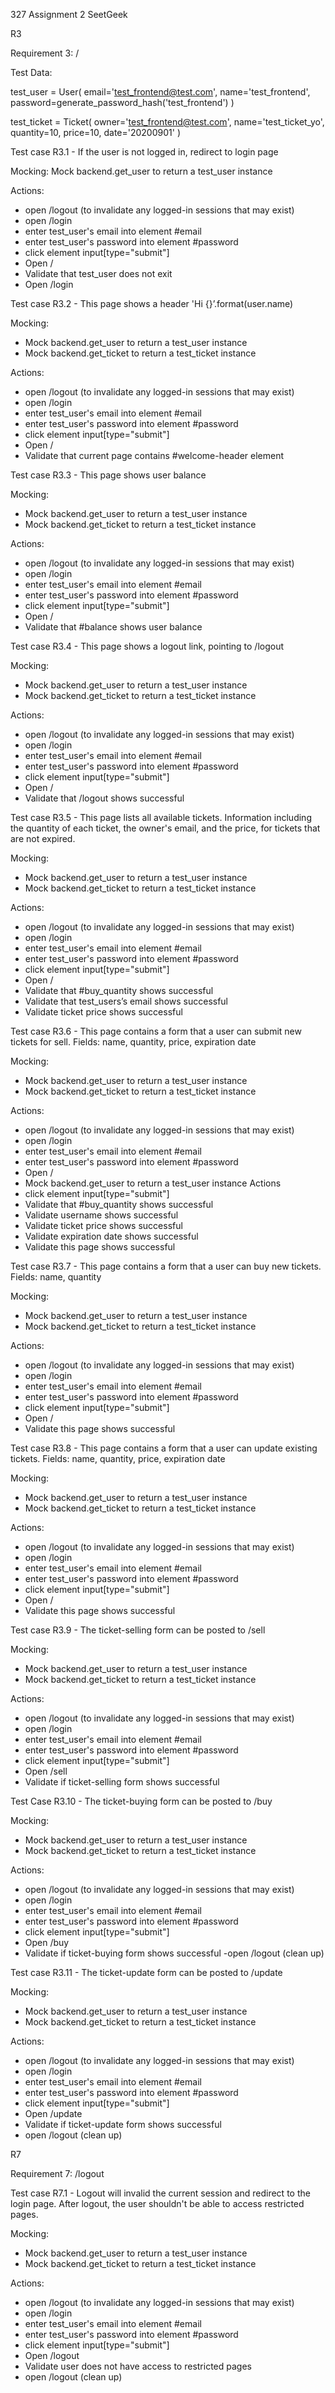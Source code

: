 327 Assignment 2
SeetGeek

R3

Requirement 3: /

Test Data:

test_user = User(
    email='test_frontend@test.com',
    name='test_frontend',
    password=generate_password_hash('test_frontend')
)

test_ticket = Ticket(
    owner='test_frontend@test.com',
    name='test_ticket_yo',
    quantity=10,
    price=10,
    date='20200901'
)

Test case R3.1 - If the user is not logged in, redirect to login page

Mocking:
Mock backend.get_user to return a test_user instance

Actions:
- open /logout (to invalidate any logged-in sessions that may exist)
- open /login
- enter test_user's email into element #email
- enter test_user's password into element #password
- click element input[type="submit"]
- Open /
- Validate that test_user does not exit
- Open /login

Test case R3.2 - This page shows a header 'Hi {}’.format(user.name)

Mocking:
- Mock backend.get_user to return a test_user instance
- Mock backend.get_ticket to return a test_ticket instance

Actions:
- open /logout (to invalidate any logged-in sessions that may exist)
- open /login
- enter test_user's email into element #email
- enter test_user's password into element #password
- click element input[type="submit"]
- Open /
- Validate that current page contains #welcome-header element

Test case R3.3 - This page shows user balance

Mocking:
- Mock backend.get_user to return a test_user instance
- Mock backend.get_ticket to return a test_ticket instance

Actions:
- open /logout (to invalidate any logged-in sessions that may exist)
- open /login
- enter test_user's email into element #email
- enter test_user's password into element #password
- click element input[type="submit"]
- Open /
- Validate that #balance shows user balance

Test case R3.4 - This page shows a logout link, pointing to /logout

Mocking:
- Mock backend.get_user to return a test_user instance
- Mock backend.get_ticket to return a test_ticket instance

Actions:
- open /logout (to invalidate any logged-in sessions that may exist)
- open /login
- enter test_user's email into element #email
- enter test_user's password into element #password
- click element input[type="submit"]
- Open /
- Validate that /logout shows successful

Test case R3.5 - This page lists all available tickets. Information including the quantity of each ticket, the owner's email, and the price, for tickets that are not expired.

Mocking:
- Mock backend.get_user to return a test_user instance
- Mock backend.get_ticket to return a test_ticket instance

Actions:
- open /logout (to invalidate any logged-in sessions that may exist)
- open /login
- enter test_user's email into element #email
- enter test_user's password into element #password
- click element input[type="submit"]
- Open /
- Validate that #buy_quantity shows successful
- Validate that test_users’s email shows successful
- Validate ticket price shows successful

Test case R3.6 - This page contains a form that a user can submit new tickets for sell. Fields: name, quantity, price, expiration date

Mocking:
- Mock backend.get_user to return a test_user instance
- Mock backend.get_ticket to return a test_ticket instance

Actions:
- open /logout (to invalidate any logged-in sessions that may exist)
- open /login
- enter test_user's email into element #email
- enter test_user's password into element #password
- Open /
- Mock backend.get_user to return a test_user instance Actions
- click element input[type="submit"]
- Validate that #buy_quantity shows successful
- Validate username shows successful
- Validate ticket price shows successful
- Validate expiration date shows successful
- Validate this page shows successful

Test case R3.7 - This page contains a form that a user can buy new tickets. Fields: name, quantity

Mocking:
- Mock backend.get_user to return a test_user instance
- Mock backend.get_ticket to return a test_ticket instance

Actions:
- open /logout (to invalidate any logged-in sessions that may exist)
- open /login
- enter test_user's email into element #email
- enter test_user's password into element #password
- click element input[type="submit"]
- Open /
- Validate this page shows successful

Test case R3.8 - This page contains a form that a user can update existing tickets. Fields: name, quantity, price, expiration date

Mocking:
- Mock backend.get_user to return a test_user instance
- Mock backend.get_ticket to return a test_ticket instance

Actions:
- open /logout (to invalidate any logged-in sessions that may exist)
- open /login
- enter test_user's email into element #email
- enter test_user's password into element #password
- click element input[type="submit"]
- Open /
- Validate this page shows successful



Test case R3.9 - The ticket-selling form can be posted to /sell

Mocking:
- Mock backend.get_user to return a test_user instance
- Mock backend.get_ticket to return a test_ticket instance

Actions:
- open /logout (to invalidate any logged-in sessions that may exist)
- open /login
- enter test_user's email into element #email
- enter test_user's password into element #password
- click element input[type="submit"]
- Open /sell
- Validate if ticket-selling form shows successful

Test Case R3.10 - The ticket-buying form can be posted to /buy

Mocking:
- Mock backend.get_user to return a test_user instance
- Mock backend.get_ticket to return a test_ticket instance

Actions:
- open /logout (to invalidate any logged-in sessions that may exist)
- open /login
- enter test_user's email into element #email
- enter test_user's password into element #password
- click element input[type="submit"]
- Open /buy
- Validate if ticket-buying form shows successful
 -open /logout (clean up)

Test case R3.11 - The ticket-update form can be posted to /update

Mocking:
- Mock backend.get_user to return a test_user instance
- Mock backend.get_ticket to return a test_ticket instance

Actions:
- open /logout (to invalidate any logged-in sessions that may exist)
- open /login
- enter test_user's email into element #email
- enter test_user's password into element #password
- click element input[type="submit"]
- Open /update
- Validate if ticket-update form shows successful
- open /logout (clean up)

R7

Requirement 7: /logout

Test case R7.1 - Logout will invalid the current session and redirect to the login page. After logout, the user shouldn't be able to access restricted pages.

Mocking:
- Mock backend.get_user to return a test_user instance
- Mock backend.get_ticket to return a test_ticket instance

Actions:
- open /logout (to invalidate any logged-in sessions that may exist)
- open /login
- enter test_user's email into element #email
- enter test_user's password into element #password
- click element input[type="submit"]
- Open /logout
- Validate user does not have access to restricted pages
- open /logout (clean up)
